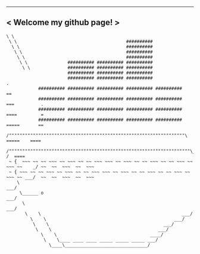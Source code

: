  _________________________
< Welcome my github page! >
 -------------------------
    \ \  
     \ \                                         ##########
      \ \                                        ##########
       \ \                                       ##########
        \ \                                      ##########
         \ \               ########## ########## ##########
          \ \              ########## ########## ##########
                           ########## ########## ##########
                           ########## ########## ##########                         .
                ########## ########## ########## ########## ##########            ==
                ########## ########## ########## ########## ##########           ===          .
                ########## ########## ########## ########## ##########           ====         =
                ########## ########## ########## ########## ##########            =====       ==
         /""""""""""""""""""""""""""""""""""""""""""""""""""""""""""""""""""\      =====    ====
        /""""""""""""""""""""""""""""""""""""""""""""""""""""""""""""""""""""\_____/  /  ====
     ~ {  ~~~ ~~ ~~ ~~~ ~~ ~~~ ~~ ~~ ~~~ ~~~ ~~ ~~~ ~~ ~~ ~~~ ~~ ~~ ~~~ ~~ ~~~ ~~    _/ ~~  ~~  ~~~  ~~  ~~~
     ~ { ~~~ ~~ ~~ ~~~ ~~ ~~~ ~~ ~~ ~~~ ~~~ ~~ ~~~ ~~ ~~ ~~~ ~~ ~~ ~~~ ~~ ~~~ ~~ ___/  ~~  ~~  ~~~  ~~  ~~~
        \                                                                     ___/
         \______ o                                                         ___/
          \                                                             ___/
           \    \                                                     ___/
             \    \                                                ___/
              \    \                                           ___/
               \    \                                        ___/
                 \    \                                   ____/
                  \    \____ ____ ____ _____ _____ _____ ___/
                    \____\_______________________________/
